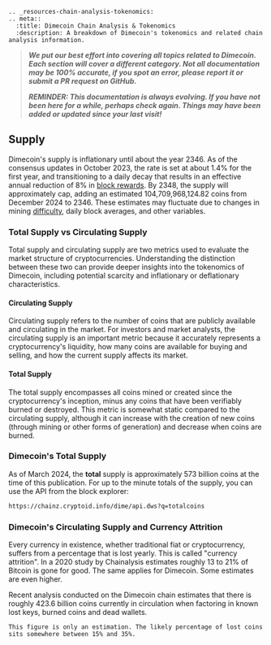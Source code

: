 ```{eval-rst}
.. _resources-chain-analysis-tokenomics:
.. meta::
  :title: Dimecoin Chain Analysis & Tokenomics
  :description: A breakdown of Dimecoin's tokenomics and related chain analysis information.
```

> ***We put our best effort into covering all topics related to Dimecoin. Each section will cover a different category. Not all documentation may be 100% accurate, if you spot an error, please report it or submit a PR request on GitHub.***
>
> ***REMINDER: This documentation is always evolving. If you have not been here for a while, perhaps check again. Things may have been added or updated since your last visit!***

## Supply

Dimecoin's supply is inflationary until about the year 2346. As of the consensus updates in October 2023, the rate is set at about 1.4% for the first year, and transitioning to a daily decay that results in an effective annual reduction of 8% in [block rewards](../reference/glossary.md#block-reward). By 2348, the supply will approximately cap, adding an estimated 104,709,968,124.82 coins from December 2024 to 2346. These estimates may fluctuate due to changes in mining [difficulty](../reference/glossary.md#difficulty), daily block averages, and other variables.

### Total Supply vs Circulating Supply

Total supply and circulating supply are two metrics used to evaluate the market structure of cryptocurrencies. Understanding the distinction between these two can provide deeper insights into the tokenomics of Dimecoin, including potential scarcity and inflationary or deflationary characteristics.

#### Circulating Supply 

Circulating supply refers to the number of coins that are publicly available and circulating in the market. For investors and market analysts, the circulating supply is an important metric because it accurately represents a cryptocurrency's liquidity, how many coins are available for buying and selling, and how the current supply affects its market.

#### Total Supply

The total supply encompasses all coins mined or created since the cryptocurrency's inception, minus any coins that have been verifiably burned or destroyed. This metric is somewhat static compared to the circulating supply, although it can increase with the creation of new coins (through mining or other forms of generation) and decrease when coins are burned.

### Dimecoin's Total Supply

As of March 2024, the **total** supply is approximately 573 billion coins at the time of this publication. For up to the minute totals of the supply, you can use the API from the block explorer:

``` bash
https://chainz.cryptoid.info/dime/api.dws?q=totalcoins
```

### Dimecoin's Circulating Supply and Currency Attrition

Every currency in existence, whether traditional fiat or cryptocurrency, suffers from a percentage that is lost yearly. This is called "currency attrition". In a 2020 study by Chainalysis estimates roughly 13 to 21% of Bitcoin is gone for good. The same applies for Dimecoin. Some estimates are even higher.

Recent analysis conducted on the Dimecoin chain estimates that there is roughly 423.6 billion coins currently in circulation when factoring in known lost keys, burned coins and dead wallets.

```{note}
This figure is only an estimation. The likely percentage of lost coins sits somewhere between 15% and 35%.
```
